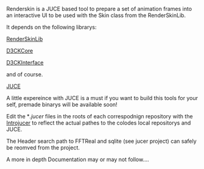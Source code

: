 Renderskin is a JUCE based tool to prepare a set of animation frames into an interactive UI to be used with the Skin class from the RenderSkinLib.

It depends on the following librarys:

[RenderSkinLib](https://github.com/audioD3CK/RenderSkinLib)

[D3CKCore](https://github.com/audioD3CK/D3CKCore)

[D3CKInterface](https://github.com/audioD3CK/D3CKInterface)

and of course.

[JUCE](https://github.com/julianstorer/JUCE)

A little expereince with JUCE is a must if you want to build this tools for your self, premade binarys will be available soon!

Edit the **.jucer* files in the roots of each correspodnign repository with the [Introjucer](http://www.juce.com/documentation/introjucer) to reflect the actual pathes to the colodes local repositorys and JUCE.

The Header search path to FFTReal and sqlite (see jucer project) can safely be reomved from the project.

A more in depth Documentation may or may not follow....
